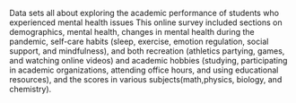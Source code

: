 Data sets all about exploring the academic performance of students who experienced mental health issues
This online survey included sections on demographics, mental health, changes in mental health during the pandemic, self-care habits (sleep, exercise, emotion regulation, social support, and mindfulness), and both recreation (athletics partying, games, and watching online videos) and academic hobbies (studying, participating in academic organizations, attending office hours, and using educational resources), and the scores in various subjects(math,physics, biology, and chemistry).
